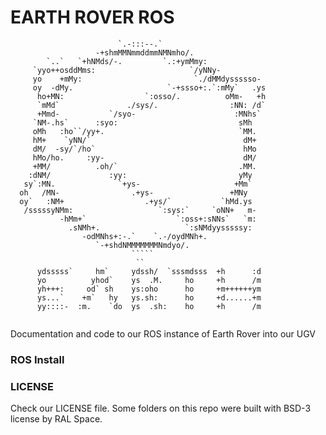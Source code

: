 EARTH ROVER ROS
===============

```
                        `.-:::--.`                         
                   -+shmMMNmmddmmNMNmho/.                   
        `..`   `+hNMds/-.         `.:+ymMmy:                
     `yyo++osddMms:                     `/yNNy-             
     yo    +mMy:                         `./dMMdyssssso-    
     oy  -dMy.                     `-+ssso+:.`:mMy`   .ys   
      ho+MN:                  `:osso/.          oMm-   +h   
      `mMd`               ./sys/.                :NN: /d`   
      +Mmd-           `/syo-                      :MNhs`    
     `NM-.hs`      :syo:                           sMh      
     oMh   :ho``/yy+.                              `MM.     
     hM+    `yNN/`                                  dM+     
     dM/  -sy/`/ho`                                 hMo     
     hMo/ho.     :yy-                               dM/     
     +MM/          .oh/`                           .MM.     
    :dNM/             :yy:                         yMy      
   sy`:MN.              `+ys-                     +Mm`      
  oh   /MN-                .+ys-                 +MNy       
  oy`   :NM+                  .+ys/`           `hMd.ys      
   /sssssyNMm:                   `:sys:`     `oNN+   m-     
           -hMm+`                    `:oss+:sNNs`   `m:     
             .sNMh+.                   `:sNMdyysssssy:      
                -odMNhs+:-.`    `.-/oydMNh+.                
                   `-+shdNMMMMMMMNmdyo/.                    
                           `````                            
                            ``                              
      ydsssss`     hm`     ydssh/  `sssmdsss  +h      :d    
      yo          yhod`    ys  .M.     ho     +h      /m    
      yh+++:     od` sh    ys:oho      ho     +m++++++ym    
      ys...`    +m`   hy   ys.sh:      ho     +d......+m    
      yy::::-  :m.    `do  ys  .sh:    ho     +h      /m    
                                                            
```

Documentation and code to our ROS instance of Earth Rover into our UGV

### ROS Install

### LICENSE
Check our LICENSE file. 
Some folders on this repo were built with BSD-3 license by RAL Space.



